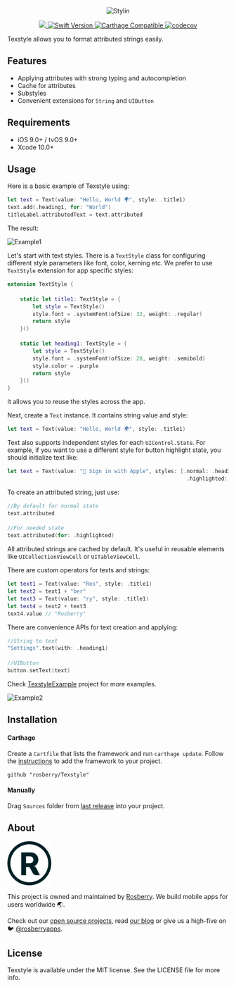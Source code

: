 <p align="center">
    <img src="https://raw.githubusercontent.com/rosberry/texstyle/master/.github/texstyle_logo.png" width="528" max-width="90%" alt="Stylin" />
</p>

<p align="center">
    <a href="https://github.com/rosberry/texstyle/actions">
      <img src="https://github.com/rosberry/texstyle/workflows/Build/badge.svg" />
    </a>
    <a href="https://swift.org/">
        <img src="https://img.shields.io/badge/swift-5.0-orange.svg" alt="Swift Version" />
    </a>
    <a href="https://github.com/Carthage/Carthage">
        <img src="https://img.shields.io/badge/Carthage-compatible-green.svg" alt="Carthage Compatible" />
    </a>
    <a href="https://codecov.io/gh/rosberry/texstyle">
        <img src="https://codecov.io/gh/rosberry/texstyle/branch/master/graph/badge.svg" alt="codecov" />
    </a>
</p>

Texstyle allows you to format attributed strings easily.

## Features

- Applying attributes with strong typing and autocompletion
- Cache for attributes
- Substyles
- Convenient extensions for `String` and `UIButton`

## Requirements

- iOS 9.0+ / tvOS 9.0+
- Xcode 10.0+

## Usage

Here is a basic example of Texstyle using:

```swift
let text = Text(value: "Hello, World 🌍", style: .title1)
text.add(.heading1, for: "World")
titleLabel.attributedText = text.attributed
```

The result:

![Example1](https://raw.githubusercontent.com/rosberry/texstyle/master/.github/example1.png)

Let's start with text styles. There is a `TextStyle` class for configuring different style parameters like font, color, kerning etc. We prefer to use `TextStyle` extension for app specific styles:

```swift
extension TextStyle {

    static let title1: TextStyle = {
        let style = TextStyle()
        style.font = .systemFont(ofSize: 32, weight: .regular)
        return style
    }()
        
    static let heading1: TextStyle = {
        let style = TextStyle()
        style.font = .systemFont(ofSize: 28, weight: .semibold)
        style.color = .purple
        return style
    }()
}
```

It allows you to reuse the styles across the app.

Next, create a `Text` instance. It contains string value and style:

```swift
let text = Text(value: "Hello, World 🌍", style: .title1)
```

Text also supports independent styles for each `UIControl.State`. For example, if you want to use a different style for button highlight state, you should initialize text like:

```swift
let text = Text(value: " Sign in with Apple", styles: [.normal: .heading1,
                                                         .highlighted: .heading2])
```

To create an attributed string, just use:

```swift
//By default for normal state
text.attributed

//For needed state
text.attributed(for: .highlighted)
```

All attributed strings are cached by default. It's useful in reusable elements like `UICollectionViewCell` or `UITableViewCell`.

There are custom operators for texts and strings:

```swift
let text1 = Text(value: "Ros", style: .title1)
let text2 = text1 + "ber"
let text3 = Text(value: "ry", style: .title1)
let text4 = text2 + text3
text4.value // "Rosberry"
```

There are convenience APIs for text creation and applying:

```swift
//String to text
"Settings".text(with: .heading1)

//UIButton
button.setText(text)
```

Check [TexstyleExample](xcode://clone?repo=https%3A%2F%2Fgithub.com%2Frosberry%2Ftexstyle) project for more examples.

![Example2](https://raw.githubusercontent.com/rosberry/texstyle/master/.github/example2.png)

## Installation

#### Carthage
Create a `Cartfile` that lists the framework and run `carthage update`. Follow the [instructions](https://github.com/Carthage/Carthage#adding-frameworks-to-an-application) to add the framework to your project.

```
github "rosberry/Texstyle"
```

#### Manually

Drag `Sources` folder from [last release](https://github.com/rosberry/Texstyle/releases) into your project.

## About

<img src="https://github.com/rosberry/Foundation/blob/master/Assets/full_logo.png?raw=true" height="100" />

This project is owned and maintained by [Rosberry](http://rosberry.com). We build mobile apps for users worldwide 🌏.

Check out our [open source projects](https://github.com/rosberry), read [our blog](https://medium.com/@Rosberry) or give us a high-five on 🐦 [@rosberryapps](http://twitter.com/RosberryApps).

## License

Texstyle is available under the MIT license. See the LICENSE file for more info.
